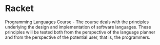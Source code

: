 # Racket
Programming Languages Course - The course deals with the principles underlying the design and implementation of software languages. These principles will be tested both from the perspective of the language planner and from the perspective of the potential user, that is, the programmers.

